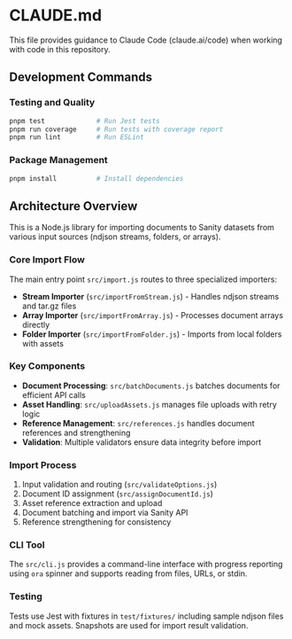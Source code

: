 # CLAUDE.md

This file provides guidance to Claude Code (claude.ai/code) when working with code in this repository.

## Development Commands

### Testing and Quality
```bash
pnpm test             # Run Jest tests
pnpm run coverage     # Run tests with coverage report
pnpm run lint         # Run ESLint
```

### Package Management
```bash
pnpm install          # Install dependencies
```

## Architecture Overview

This is a Node.js library for importing documents to Sanity datasets from various input sources (ndjson streams, folders, or arrays).

### Core Import Flow
The main entry point `src/import.js` routes to three specialized importers:
- **Stream Importer** (`src/importFromStream.js`) - Handles ndjson streams and tar.gz files
- **Array Importer** (`src/importFromArray.js`) - Processes document arrays directly
- **Folder Importer** (`src/importFromFolder.js`) - Imports from local folders with assets

### Key Components
- **Document Processing**: `src/batchDocuments.js` batches documents for efficient API calls
- **Asset Handling**: `src/uploadAssets.js` manages file uploads with retry logic
- **Reference Management**: `src/references.js` handles document references and strengthening
- **Validation**: Multiple validators ensure data integrity before import

### Import Process
1. Input validation and routing (`src/validateOptions.js`)
2. Document ID assignment (`src/assignDocumentId.js`) 
3. Asset reference extraction and upload
4. Document batching and import via Sanity API
5. Reference strengthening for consistency

### CLI Tool
The `src/cli.js` provides a command-line interface with progress reporting using `ora` spinner and supports reading from files, URLs, or stdin.

### Testing
Tests use Jest with fixtures in `test/fixtures/` including sample ndjson files and mock assets. Snapshots are used for import result validation.